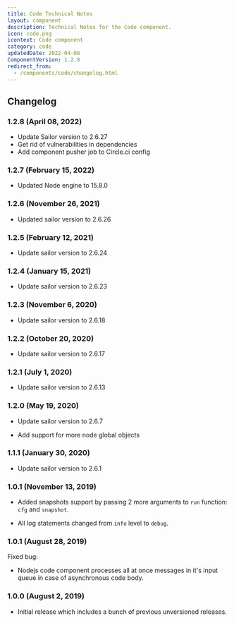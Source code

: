 ```yaml
---
title: Code Technical Notes
layout: component
description: Technical Notes for the Code component.
icon: code.png
icontext: Code component
category: code
updatedDate: 2022-04-08
ComponentVersion: 1.2.8
redirect_from:
  - /components/code/changelog.html
---
```


## Changelog

### 1.2.8 (April 08, 2022)

* Update Sailor version to 2.6.27
* Get rid of vulnerabilities in dependencies
* Add component pusher job to Circle.ci config

### 1.2.7 (February 15, 2022)

* Updated Node engine to 15.8.0

### 1.2.6 (November 26, 2021)

* Updated sailor version to 2.6.26

### 1.2.5 (February 12, 2021)

* Update sailor version to 2.6.24

### 1.2.4 (January 15, 2021)

* Update sailor version to 2.6.23

### 1.2.3 (November 6, 2020)

* Update sailor version to 2.6.18

### 1.2.2 (October 20, 2020)

* Update sailor version to 2.6.17

### 1.2.1 (July 1, 2020)

* Update sailor version to 2.6.13

### 1.2.0 (May 19, 2020)

* Update sailor version to 2.6.7

* Add support for more node global objects

### 1.1.1 (January 30, 2020)

* Update sailor version to 2.6.1

### 1.0.1 (November 13, 2019)

* Added snapshots support by passing 2 more arguments to `run` function: `cfg` and `snapshot`.

* All log statements changed from `info` level to `debug`.

### 1.0.1 (August 28, 2019)

Fixed bug:

* Nodejs code component processes all at once messages in it's input queue in case of asynchronous code body.

### 1.0.0 (August 2, 2019)

* Initial release which includes a bunch of previous unversioned releases.
